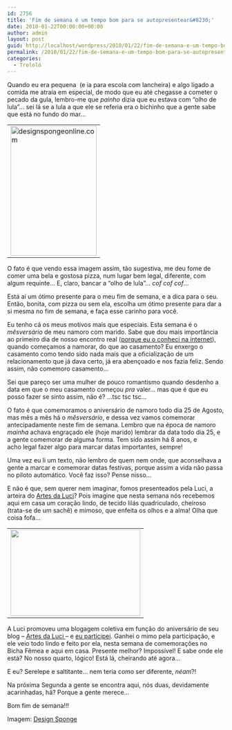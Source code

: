 ```yaml
---
id: 2756
title: 'Fim de semana é um tempo bom para se autopresentear&#8230;'
date: 2010-01-22T00:00:00+00:00
author: admin
layout: post
guid: http://localhost/wordpress/2010/01/22/fim-de-semana-e-um-tempo-bom-para-se-autopresentear/
permalink: /2010/01/22/fim-de-semana-e-um-tempo-bom-para-se-autopresentear/
categories:
  - Trololó
---
```

Quando eu era pequena  (e ia para escola com lancheira) e algo ligado a comida me atraía em especial, de modo que eu até chegasse a cometer o pecado da gula, lembro-me que _painho_ dizia que eu estava com “olho de lula”… sei lá se a lula a que ele se referia era o bichinho que a gente sabe que está no fundo do mar…<!--more-->

<table align="center">
  <tr>
    <td>
      <img class="aligncenter size-medium wp-image-3983" title="designspongeonline.com" src="http://www.trololodemulher.com.br/blog/wp-content/uploads/2009/12/designspongeonline.com_-199x300.jpg" alt="designspongeonline.com" width="199" height="300" />
    </td>
  </tr>
</table>

O fato é que vendo essa imagem assim, tão sugestiva, me deu fome de comer uma bela e gostosa pizza, num lugar bem legal, diferente, com algum requinte&#8230; E, claro, bancar a “olho de lula”… _cof cof cof_…

Está aí um ótimo presente para o meu fim de semana, e a dica para o seu. Então, bonita, com pizza ou sem ela, escolha um ótimo presente para dar a si mesma no fim de semana, e faça esse carinho para você.

Eu tenho cá os meus motivos mais que especiais. Esta semana é o _mêsversário_ de meu namoro com marido. Sabe que dou mais importância ao primeiro dia de nosso encontro real (<a href="http://www.trololodemulher.com.br/2009/08/27/do-que-a-boa-conversa-pode-fazer-por-um-casal/" target="_self">porque eu o conheci na internet</a>), quando começamos a namorar, do que ao casamento? Eu enxergo o casamento como tendo sido nada mais que a oficialização de um relacionamento que já dava certo, já era abençoado e nos fazia feliz. Sendo assim, não comemoro casamento&#8230;

Sei que pareço ser uma mulher de pouco romantismo quando desdenho a data em que o meu casamento começou _pra_ valer&#8230; mas que é que eu posso fazer se sinto assim, não é? &#8230;tsc tsc tsc&#8230;

O fato é que comemoramos o aniversário de namoro todo dia 25 de Agosto, mas mês a mês há o _mêsversário_, e dessa vez vamos comemorar antecipadamente neste fim de semana. Lembro que na época de namoro _mainha_ achava engraçado ele (hoje marido) lembrar da data todo dia 25, e a gente comemorar de alguma forma. Tem sido assim há 8 anos, e acho legal fazer algo para marcar datas importantes, sempre!

Uma vez eu li um texto, não lembro de quem nem onde, que aconselhava a gente a marcar e comemorar datas festivas, porque assim a vida não passa no piloto automático. Você faz isso? Pense nisso&#8230;

E não é que, sem querer nem imaginar, fomos presenteados pela Luci, a arteira do <a href="http://artesdaluci.blogspot.com/" target="_blank">Artes da Luci</a>? Pois imagine que nesta semana nós recebemos aqui em casa um coração lindo, de tecido lilás quadriculado, cheiroso (trata-se de um sachê) e mimoso, que enfeita os olhos e a alma! Olha que coisa fofa&#8230;

<table align="center">
  <tr>
    <td>
      <a href="http://www.trololodemulher.com.br/blog/wp-content/uploads/2010/01/DSC02106.jpg"><img class="aligncenter size-medium wp-image-4169" title="DSC02106" src="http://www.trololodemulher.com.br/blog/wp-content/uploads/2010/01/DSC02106-300x200.jpg" alt="" width="300" height="200" /></a>
    </td>
  </tr>
</table>

A Luci promoveu uma blogagem coletiva em função do aniversário de seu blog &#8211; <a href="http://artesdaluci.blogspot.com/" target="_blank">Artes da Luci </a>&#8211; e <a href="http://www.trololodemulher.com.br/2009/12/11/do-talento-que-eu-tenho-na-minha-arte-qual-o-seu/" target="_self">eu participei</a>. Ganhei o mimo pela participação, e ele veio todo lindo e feito por ela, nesta semana de comemorações no Bicha Fêmea e aqui em casa. Presente melhor? Impossível! E sabe onde ele está? No nosso quarto, lógico! Está lá, cheirando até agora&#8230;

E eu? Serelepe e saltitante&#8230; nem teria como ser diferente, _néam_?!

Na próxima Segunda a gente se encontra aqui, nós duas, devidamente acarinhadas, hã? Porque a gente merece&#8230;

Bom fim de semana!!!

Imagem: <a href="http://www.designspongeonline.com/" target="_blank">Design Sponge</a>